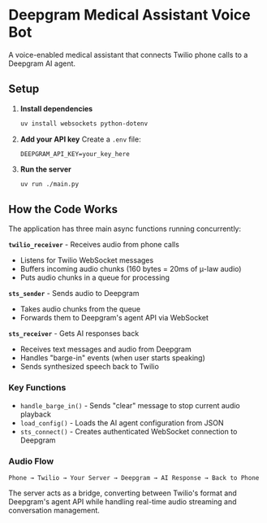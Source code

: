 # Deepgram Medical Assistant Voice Bot

A voice-enabled medical assistant that connects Twilio phone calls to a Deepgram AI agent.

## Setup

1. **Install dependencies**
   ```bash
   uv install websockets python-dotenv
   ```

2. **Add your API key**
   Create a `.env` file:
   ```
   DEEPGRAM_API_KEY=your_key_here
   ```

3. **Run the server**
   ```bash
   uv run ./main.py
   ```

## How the Code Works

The application has three main async functions running concurrently:

**`twilio_receiver`** - Receives audio from phone calls
- Listens for Twilio WebSocket messages
- Buffers incoming audio chunks (160 bytes = 20ms of μ-law audio)
- Puts audio chunks in a queue for processing

**`sts_sender`** - Sends audio to Deepgram
- Takes audio chunks from the queue
- Forwards them to Deepgram's agent API via WebSocket

**`sts_receiver`** - Gets AI responses back
- Receives text messages and audio from Deepgram
- Handles "barge-in" events (when user starts speaking)
- Sends synthesized speech back to Twilio

### Key Functions

- `handle_barge_in()` - Sends "clear" message to stop current audio playback
- `load_config()` - Loads the AI agent configuration from JSON
- `sts_connect()` - Creates authenticated WebSocket connection to Deepgram

### Audio Flow
```
Phone → Twilio → Your Server → Deepgram → AI Response → Back to Phone
```

The server acts as a bridge, converting between Twilio's format and Deepgram's agent API while handling real-time audio streaming and conversation management.
